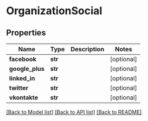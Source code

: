 # OrganizationSocial

## Properties
Name | Type | Description | Notes
------------ | ------------- | ------------- | -------------
**facebook** | **str** |  | [optional] 
**google_plus** | **str** |  | [optional] 
**linked_in** | **str** |  | [optional] 
**twitter** | **str** |  | [optional] 
**vkontakte** | **str** |  | [optional] 

[[Back to Model list]](../README.md#documentation-for-models) [[Back to API list]](../README.md#documentation-for-api-endpoints) [[Back to README]](../README.md)


